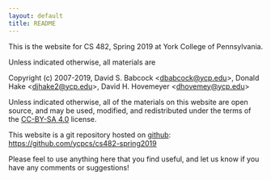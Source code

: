 ```yaml
---
layout: default
title: README
---
```


This is the website for CS 482, Spring 2019 at York College of Pennsylvania.

Unless indicated otherwise, all materials are

Copyright (c) 2007-2019, David S. Babcock &lt;<dbabcock@ycp.edu>&gt;, Donald Hake &lt;<djhake2@ycp.edu>&gt;, David H. Hovemeyer &lt;<dhovemey@ycp.edu>&gt;

Unless indicated otherwise, all of the materials on this website are open source, and may be used, modified, and redistributed under the terms of the <a href="http://creativecommons.org/licenses/by-sa/4.0/us/">CC-BY-SA 4.0</a>
license.

This website is a git repository hosted on [github](https://github.com): <https://github.com/ycpcs/cs482-spring2019>

Please feel to use anything here that you find useful, and let us know if you have any comments or suggestions!
